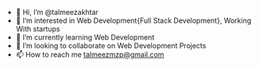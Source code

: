 - 👋 Hi, I’m @talmeezakhtar
- 👀 I’m interested in Web Development{Full Stack Development}, Working With startups
- 🌱 I’m currently learning Web Development
- 💞️ I’m looking to collaborate on Web Development Projects
- 📫 How to reach me talmeezmzp@gmail.com

<!---
talmeezakhtar/talmeezakhtar is a ✨ special ✨ repository because its `README.md` (this file) appears on your GitHub profile.
You can click the Preview link to take a look at your changes.
--->
